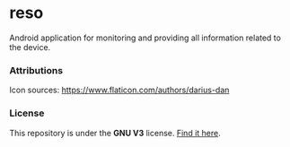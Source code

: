 # reso

Android application for monitoring and providing all information related to the device.


### Attributions

Icon sources:
https://www.flaticon.com/authors/darius-dan

### License

This repository is under the **GNU V3** license. [Find it here](https://github.com/nakkht/reso/blob/master/LICENSE).
